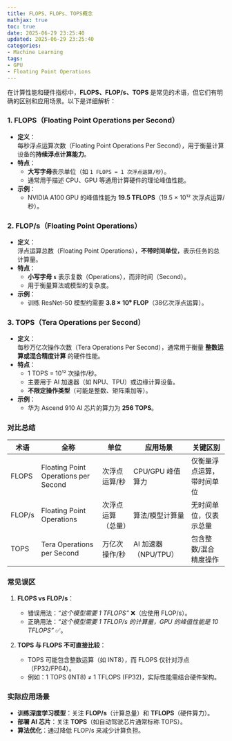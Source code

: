 ```yaml
---
title: FLOPS、FLOPs、TOPS概念
mathjax: true
toc: true
date: 2025-06-29 23:25:40
updated: 2025-06-29 23:25:40
categories:
- Machine Learning
tags:
- GPU
- Floating Point Operations
---
```

在计算性能和硬件指标中，**FLOPS、FLOP/s、TOPS** 是常见的术语，但它们有明确的区别和应用场景。以下是详细解析：

<!--more-->


### **1. FLOPS（Floating Point Operations per Second）**
- **定义**：  
  每秒浮点运算次数（Floating Point Operations Per Second），用于衡量计算设备的**持续浮点计算能力**。  
- **特点**：  
  - **大写字母**表示单位（如 `1 FLOPS = 1 次浮点运算/秒`）。  
  - 通常用于描述 CPU、GPU 等通用计算硬件的理论峰值性能。  
- **示例**：  
  - NVIDIA A100 GPU 的峰值性能为 **19.5 TFLOPS**（19.5 × 10¹² 次浮点运算/秒）。  


### **2. FLOP/s（Floating Point Operations）**
- **定义**：  
  浮点运算总数（Floating Point Operations），**不带时间单位**，表示任务的总计算量。  
- **特点**：  
  - **小写字母 `s`** 表示复数（Operations），而非时间（Second）。  
  - 用于衡量算法或模型的复杂度。  
- **示例**：  
  - 训练 ResNet-50 模型约需要 **3.8 × 10⁹ FLOP**（38亿次浮点运算）。  



### **3. TOPS（Tera Operations per Second）**
- **定义**：  
  每秒万亿次操作次数（Tera Operations Per Second），通常用于衡量 **整数运算或混合精度计算** 的硬件性能。  
- **特点**：  
  - 1 TOPS = 10¹² 次操作/秒。  
  - 主要用于 AI 加速器（如 NPU、TPU）或边缘计算设备。  
  - **不限定操作类型**（可能是整数、矩阵乘加等）。  
- **示例**：  
  - 华为 Ascend 910 AI 芯片的算力为 **256 TOPS**。  


### **对比总结**
| **术语** | **全称**                     | **单位**            | **应用场景**                     | **关键区别**                  |
|----------|-----------------------------|---------------------|--------------------------------|-----------------------------|
| FLOPS    | Floating Point Operations per Second | 次浮点运算/秒       | CPU/GPU 峰值算力               | 仅衡量浮点运算，带时间单位    |
| FLOP/s   | Floating Point Operations   | 次浮点运算（总量）  | 算法/模型计算量                | 无时间单位，仅表示总量        |
| TOPS     | Tera Operations per Second  | 万亿次操作/秒       | AI 加速器（NPU/TPU）          | 包含整数/混合精度操作         |


### **常见误区**
1. **FLOPS vs FLOP/s**：  
   - 错误用法：*“这个模型需要 1 TFLOPS”* ❌（应使用 FLOP/s）。  
   - 正确用法：*“这个模型需要 1 TFLOP/s 的计算量，GPU 的峰值性能是 10 TFLOPS”* ✅。  

2. **TOPS 与 FLOPS 不可直接比较**：  
   - TOPS 可能包含整数运算（如 INT8），而 FLOPS 仅针对浮点（FP32/FP64）。  
   - 例如：1 TOPS (INT8) ≠ 1 TFLOPS (FP32)，实际性能需结合硬件架构。


### **实际应用场景**
- **训练深度学习模型**：关注 **FLOP/s**（计算总量）和 **TFLOPS**（硬件算力）。  
- **部署 AI 芯片**：关注 **TOPS**（如自动驾驶芯片通常标称 TOPS）。  
- **算法优化**：通过降低 FLOP/s 来减少计算负担。  
